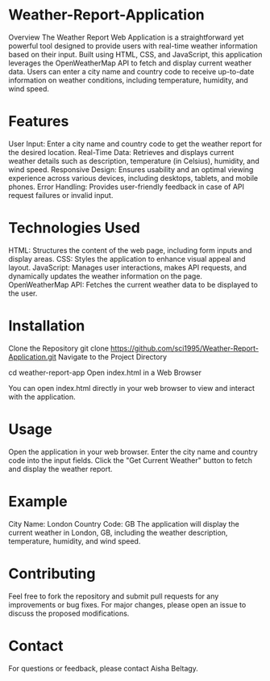# Weather-Report-Application

Overview
The Weather Report Web Application is a straightforward yet powerful tool designed to provide users with real-time weather information based on their input. Built using HTML, CSS, and JavaScript, this application leverages the OpenWeatherMap API to fetch and display current weather data. Users can enter a city name and country code to receive up-to-date information on weather conditions, including temperature, humidity, and wind speed.

# Features
User Input: Enter a city name and country code to get the weather report for the desired location.
Real-Time Data: Retrieves and displays current weather details such as description, temperature (in Celsius), humidity, and wind speed.
Responsive Design: Ensures usability and an optimal viewing experience across various devices, including desktops, tablets, and mobile phones.
Error Handling: Provides user-friendly feedback in case of API request failures or invalid input.

# Technologies Used
HTML: Structures the content of the web page, including form inputs and display areas.
CSS: Styles the application to enhance visual appeal and layout.
JavaScript: Manages user interactions, makes API requests, and dynamically updates the weather information on the page.
OpenWeatherMap API: Fetches the current weather data to be displayed to the user.

# Installation
Clone the Repository
git clone  https://github.com/sci1995/Weather-Report-Application.git
Navigate to the Project Directory

cd weather-report-app
Open index.html in a Web Browser

You can open index.html directly in your web browser to view and interact with the application.

# Usage
Open the application in your web browser.
Enter the city name and country code into the input fields.
Click the "Get Current Weather" button to fetch and display the weather report.

# Example
City Name: London
Country Code: GB
The application will display the current weather in London, GB, including the weather description, temperature, humidity, and wind speed.

# Contributing
Feel free to fork the repository and submit pull requests for any improvements or bug fixes. For major changes, please open an issue to discuss the proposed modifications.

# Contact
For questions or feedback, please contact Aisha Beltagy.

